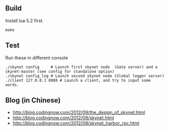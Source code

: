 ## Build

Install lua 5.2 first.

```
make
```

## Test

Run these in different console

```
./skynet config		# Launch first skynet node  (Gate server) and a skynet-master (see config for standalone option)
./skynet config_log	# Launch second skynet node (Global logger server)
./client 127.0.0.1 8888	# Launch a client, and try to input some words.
```

## Blog (in Chinese)

* http://blog.codingnow.com/2012/09/the_design_of_skynet.html
* http://blog.codingnow.com/2012/08/skynet.html
* http://blog.codingnow.com/2012/08/skynet_harbor_rpc.html

